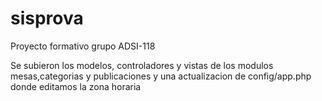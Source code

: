 # sisprova
Proyecto formativo grupo ADSI-118


Se subieron los modelos, controladores y vistas de los modulos mesas,categorias y publicaciones y una actualizacion de config/app.php donde editamos la zona horaria
